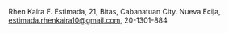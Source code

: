 Rhen Kaira F. Estimada, 21, Bitas, Cabanatuan City. Nueva Ecija, estimada.rhenkaira10@gmail.com, 20-1301-884
